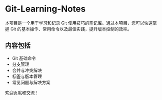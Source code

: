 # Git-Learning-Notes

本项目是一个用于学习和记录 Git 使用技巧的笔记库。通过本项目，您可以快速掌握 Git 的基本操作、常用命令以及最佳实践，提升版本控制的效率。

## 内容包括
- Git 基础命令
- 分支管理
- 合并与冲突解决
- 标签与版本管理
- 常见问题与解决方案

欢迎贡献和交流！